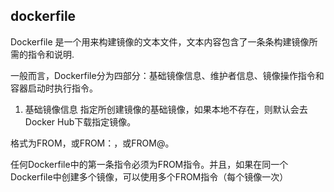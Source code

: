 ## dockerfile

Dockerfile 是一个用来构建镜像的文本文件，文本内容包含了一条条构建镜像所需的指令和说明.

一般而言，Dockerfile分为四部分：基础镜像信息、维护者信息、镜像操作指令和容器启动时执行指令。
1. 基础镜像信息
指定所创建镜像的基础镜像，如果本地不存在，则默认会去Docker Hub下载指定镜像。

格式为FROM<image>，或FROM<image>：<tag>，或FROM<image>@<digest>。

任何Dockerfile中的第一条指令必须为FROM指令。并且，如果在同一个Dockerfile中创建多个镜像，可以使用多个FROM指令（每个镜像一次）